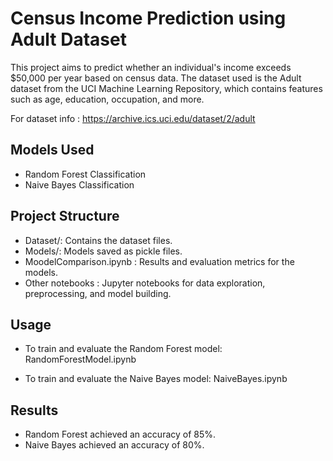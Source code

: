 # Census Income Prediction using Adult Dataset
This project aims to predict whether an individual's income exceeds $50,000 per year based on census data. The dataset used is the Adult dataset from the UCI Machine Learning Repository, which contains features such as age, education, occupation, and more.

For dataset info : https://archive.ics.uci.edu/dataset/2/adult

## Models Used
- Random Forest Classification
- Naive Bayes Classification

## Project Structure
- Dataset/: Contains the dataset files.
- Models/: Models saved as pickle files.
- MoodelComparison.ipynb : Results and evaluation metrics for the models.
- Other notebooks : Jupyter notebooks for data exploration, preprocessing, and model building.

## Usage
- To train and evaluate the Random Forest model: RandomForestModel.ipynb

- To train and evaluate the Naive Bayes model: NaiveBayes.ipynb

## Results
- Random Forest achieved an accuracy of 85%.
- Naive Bayes achieved an accuracy of 80%.
